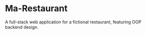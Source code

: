# Ma-Restaurant

A full-stack web application for a fictional restaurant, featuring OOP backend design. 